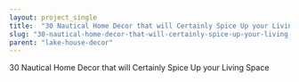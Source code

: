 ```yaml
---
layout: project_single
title:  "30 Nautical Home Decor that will Certainly Spice Up your Living Space"
slug: "30-nautical-home-decor-that-will-certainly-spice-up-your-living-space"
parent: "lake-house-decor"
---
```

30 Nautical Home Decor that will Certainly Spice Up your Living Space